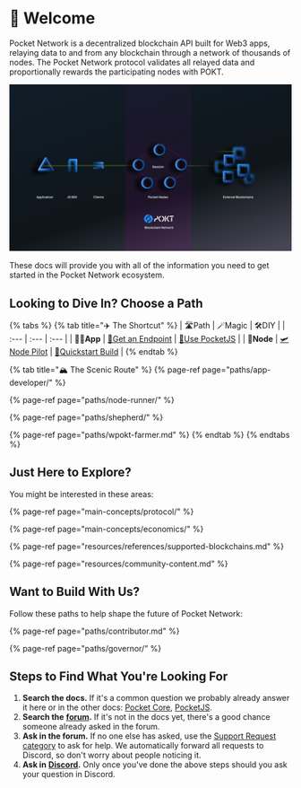 # 👋 Welcome

Pocket Network is a decentralized blockchain API built for Web3 apps, relaying data to and from any blockchain through a network of thousands of nodes. The Pocket Network protocol validates all relayed data and proportionally rewards the participating nodes with POKT.

![](.gitbook/assets/mainet_architecture.png)

These docs will provide you with all of the information you need to get started in the Pocket Network ecosystem.

## Looking to Dive In? Choose a Path

{% tabs %}
{% tab title="✈️ The Shortcut" %}
| 🛣Path | 🪄Magic | 🛠DIY |
| :--- | :--- | :--- |
| **🧑‍💻App** | [🔗Get an Endpoint](https://portal.pokt.network) | [🧩Use PocketJS](https://docs.pokt.network/js/guides/quickstart) |
| **🤖Node** | [🛩Node Pilot](https://decentralized-authority.gitbook.io/node-pilot/) | [🧱Quickstart Build](https://docs.pokt.network/core/guides/quickstart) |
{% endtab %}

{% tab title="🏔 The Scenic Route" %}
{% page-ref page="paths/app-developer/" %}

{% page-ref page="paths/node-runner/" %}

{% page-ref page="paths/shepherd/" %}

{% page-ref page="paths/wpokt-farmer.md" %}
{% endtab %}
{% endtabs %}

## Just Here to Explore?

You might be interested in these areas:

{% page-ref page="main-concepts/protocol/" %}

{% page-ref page="main-concepts/economics/" %}

{% page-ref page="resources/references/supported-blockchains.md" %}

{% page-ref page="resources/community-content.md" %}

## Want to Build With Us?

Follow these paths to help shape the future of Pocket Network:

{% page-ref page="paths/contributor.md" %}

{% page-ref page="paths/governor/" %}

## Steps to Find What You're Looking For

1. **Search the docs.** If it's a common question we probably already answer it here or in the other docs: [Pocket Core](https://docs.pokt.network/core), [PocketJS](https://docs.pokt.network/js).
2. **Search the** [**forum**](https://forum.pokt.network)**.** If it's not in the docs yet, there's a good chance someone already asked in the forum.
3. **Ask in the forum.** If no one else has asked, use the [Support Request category](https://forum.pokt.network/c/help/support-requests/54) to ask for help. We automatically forward all requests to Discord, so don't worry about people noticing it.
4. **Ask in** [**Discord**](https://discord.gg/uCZZkHTQjV)**.** Only once you've done the above steps should you ask your question in Discord.

